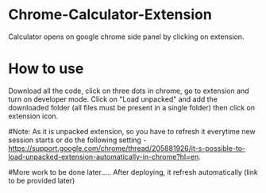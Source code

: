 # Chrome-Calculator-Extension
Calculator opens on google chrome side panel by clicking on extension.

# How to use
Download all the code, click on three dots in chrome, go to extension and turn on developer mode. Click on "Load unpacked" and add the downloaded folder (all files must be present in a single folder) then click on extension icon.

#Note:
As it is unpacked extension, so you have to refresh it everytime new session starts or do the following setting - https://support.google.com/chrome/thread/205881926/it-s-possible-to-load-unpacked-extension-automatically-in-chrome?hl=en.

#More work to be done  later..... 
After deploying, it refresh automatically (link to be provided later)
